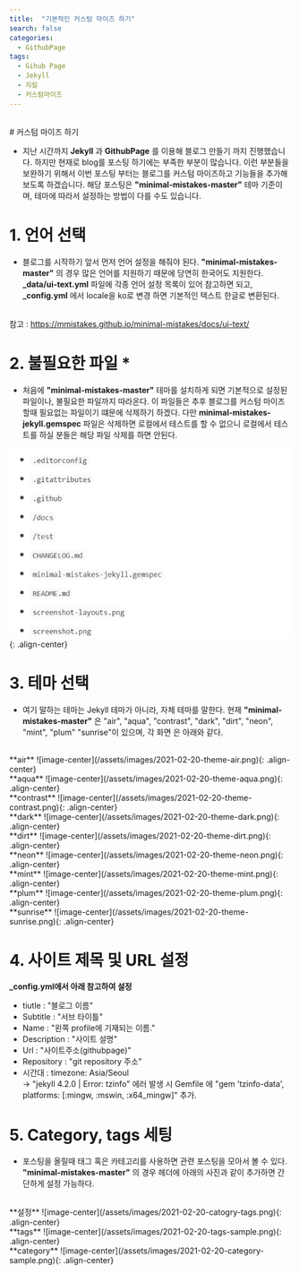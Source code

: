 ```yaml
---
title:  "기본적인 커스텀 마이즈 하기"
search: false
categories:
  - GithubPage
tags:
  - Gihub Page
  - Jekyll
  - 지킬
  - 커스텀마이즈
---
```


<br/>
# 커스텀 마이즈 하기

  * 지난 시간까지 **Jekyll** 과 **GithubPage** 를 이용해 블로그 만들기 까지 진행했습니다. 하지만 현재로 blog를 포스팅 하기에는 부족한 부분이 많습니다. 이런 부분들을 보완하기 위해서 이번 포스팅 부터는 블로그를 커스텀 마이즈하고 기능들을 추가해 보도록 하겠습니다. 해당 포스팅은 **"minimal-mistakes-master"** 테마 기준이며, 테마에 따라서 설정하는 방법이 다를 수도 있습니다.

# 1. 언어 선택

  * 블로그를 시작하기 앞서 먼저 언어 설정을 해줘야 된다. **"minimal-mistakes-master"** 의 경우 많은 언어를 지원하기 때문에 당연히 한국어도 지원한다. **_data/ui-text.yml** 파일에 각종 언어 설정 목록이 있어 참고하면 되고, **_config.yml** 에서 locale을 ko로 변경 하면 기본적인 텍스트 한글로 변환된다.

  <br/>
  참고 : <a href="https://mmistakes.github.io/minimal-mistakes/docs/ui-text/" target="_blank">https://mmistakes.github.io/minimal-mistakes/docs/ui-text/</a>

# 2. 불필요한 파일 *

  * 처음에 **"minimal-mistakes-master"** 테마를 설치하게 되면 기본적으로 설정된 파일이나, 불필요한 파일까지 따라온다. 이 파일들은 추후 블로그를 커스텀 마이즈할때 필요없는 파일이기 떄문에 삭제하기 하겠다. 다만 **minimal-mistakes-jekyll.gemspec** 파일은 삭제하면 로컬에서 테스트를 할 수 없으니 로컬에서 테스트를 하실 분들은 해당 파일 삭제를 하면 안된다.

![image-center](/assets/images/2021-02-20-delete-file.png){: .align-center}

# 3. 테마 선택

  * 여기 말하는 테마는 Jekyll 테마가 아니라, 자체 테마를 말한다. 현재 **"minimal-mistakes-master"** 은 "air", "aqua", "contrast", "dark", "dirt", "neon", "mint", "plum" "sunrise"이 있으며, 각 화면 은 아래와 같다.

  <br/>
  **air**
  ![image-center](/assets/images/2021-02-20-theme-air.png){: .align-center}

  <br/>
  **aqua**
  ![image-center](/assets/images/2021-02-20-theme-aqua.png){: .align-center}

  <br/>
  **contrast**
  ![image-center](/assets/images/2021-02-20-theme-contrast.png){: .align-center}

  <br/>
  **dark**
  ![image-center](/assets/images/2021-02-20-theme-dark.png){: .align-center}

  <br/>
  **dirt**
  ![image-center](/assets/images/2021-02-20-theme-dirt.png){: .align-center}

  <br/>
  **neon**
  ![image-center](/assets/images/2021-02-20-theme-neon.png){: .align-center}

  <br/>
  **mint**
  ![image-center](/assets/images/2021-02-20-theme-mint.png){: .align-center}

  <br/>
  **plum**
  ![image-center](/assets/images/2021-02-20-theme-plum.png){: .align-center}

  <br/>
  **sunrise**
  ![image-center](/assets/images/2021-02-20-theme-sunrise.png){: .align-center}

# 4. 사이트 제목 및 URL 설정

  **_config.yml에서 아래 참고하여 설정**
  * tiutle : "블로그 이름"
  * Subtitle : "서브 타이틀"
  * Name : "왼쪽 profile에 기재되는 이름."
  * Description : "사이트 설명"
  * Url : "사이트주소(githubpage)"
  * Repository : "git repository 주소"
  * 시간대 : timezone: Asia/Seoul  
  -> "jekyll 4.2.0 | Error:  tzinfo" 에러 발생 시 Gemfile 에 "gem 'tzinfo-data', platforms: [:mingw, :mswin, :x64_mingw]" 추가.

# 5. Category, tags 세팅

  * 포스팅을 올릴때 태그 혹은 카테고리를 사용하면 관련 포스팅을 모아서 볼 수 있다. **"minimal-mistakes-master"** 의 경우 헤더에 아래의 사진과 같이 추가하면 간단하게 설정 가능하다.

  <br/>
  **설정**
  ![image-center](/assets/images/2021-02-20-catogry-tags.png){: .align-center}

  <br/>
  **tags**
  ![image-center](/assets/images/2021-02-20-tags-sample.png){: .align-center}

  <br/>
  **category**
  ![image-center](/assets/images/2021-02-20-category-sample.png){: .align-center}
